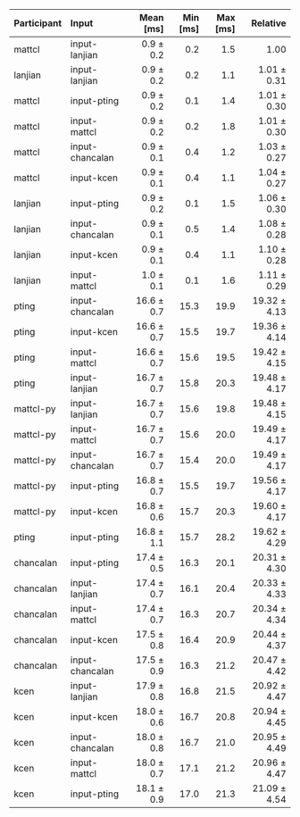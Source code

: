 | Participant | Input | Mean [ms] | Min [ms] | Max [ms] | Relative |
|:---|:---|---:|---:|---:|---:|
| mattcl | input-lanjian | 0.9 ± 0.2 | 0.2 | 1.5 | 1.00 |
| lanjian | input-lanjian | 0.9 ± 0.2 | 0.2 | 1.1 | 1.01 ± 0.31 |
| mattcl | input-pting | 0.9 ± 0.2 | 0.1 | 1.4 | 1.01 ± 0.30 |
| mattcl | input-mattcl | 0.9 ± 0.2 | 0.2 | 1.8 | 1.01 ± 0.30 |
| mattcl | input-chancalan | 0.9 ± 0.1 | 0.4 | 1.2 | 1.03 ± 0.27 |
| mattcl | input-kcen | 0.9 ± 0.1 | 0.4 | 1.1 | 1.04 ± 0.27 |
| lanjian | input-pting | 0.9 ± 0.2 | 0.1 | 1.5 | 1.06 ± 0.30 |
| lanjian | input-chancalan | 0.9 ± 0.1 | 0.5 | 1.4 | 1.08 ± 0.28 |
| lanjian | input-kcen | 0.9 ± 0.1 | 0.4 | 1.1 | 1.10 ± 0.28 |
| lanjian | input-mattcl | 1.0 ± 0.1 | 0.1 | 1.6 | 1.11 ± 0.29 |
| pting | input-chancalan | 16.6 ± 0.7 | 15.3 | 19.9 | 19.32 ± 4.13 |
| pting | input-kcen | 16.6 ± 0.7 | 15.5 | 19.7 | 19.36 ± 4.14 |
| pting | input-mattcl | 16.6 ± 0.7 | 15.6 | 19.5 | 19.42 ± 4.15 |
| pting | input-lanjian | 16.7 ± 0.7 | 15.8 | 20.3 | 19.48 ± 4.17 |
| mattcl-py | input-lanjian | 16.7 ± 0.7 | 15.6 | 19.8 | 19.48 ± 4.15 |
| mattcl-py | input-mattcl | 16.7 ± 0.7 | 15.6 | 20.0 | 19.49 ± 4.17 |
| mattcl-py | input-chancalan | 16.7 ± 0.7 | 15.4 | 20.0 | 19.49 ± 4.17 |
| mattcl-py | input-pting | 16.8 ± 0.7 | 15.5 | 19.7 | 19.56 ± 4.17 |
| mattcl-py | input-kcen | 16.8 ± 0.6 | 15.7 | 20.3 | 19.60 ± 4.17 |
| pting | input-pting | 16.8 ± 1.1 | 15.7 | 28.2 | 19.62 ± 4.29 |
| chancalan | input-pting | 17.4 ± 0.5 | 16.3 | 20.1 | 20.31 ± 4.30 |
| chancalan | input-lanjian | 17.4 ± 0.7 | 16.1 | 20.4 | 20.33 ± 4.33 |
| chancalan | input-mattcl | 17.4 ± 0.7 | 16.3 | 20.7 | 20.34 ± 4.34 |
| chancalan | input-kcen | 17.5 ± 0.8 | 16.4 | 20.9 | 20.44 ± 4.37 |
| chancalan | input-chancalan | 17.5 ± 0.9 | 16.3 | 21.2 | 20.47 ± 4.42 |
| kcen | input-lanjian | 17.9 ± 0.8 | 16.8 | 21.5 | 20.92 ± 4.47 |
| kcen | input-kcen | 18.0 ± 0.6 | 16.7 | 20.8 | 20.94 ± 4.45 |
| kcen | input-chancalan | 18.0 ± 0.8 | 16.7 | 21.0 | 20.95 ± 4.49 |
| kcen | input-mattcl | 18.0 ± 0.7 | 17.1 | 21.2 | 20.96 ± 4.47 |
| kcen | input-pting | 18.1 ± 0.9 | 17.0 | 21.3 | 21.09 ± 4.54 |

